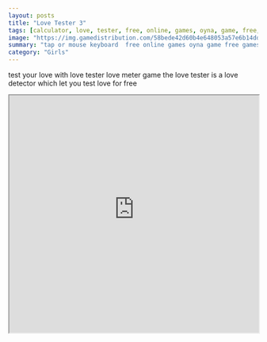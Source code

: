 ```yaml
---
layout: posts
title: "Love Tester 3"
tags: [calculator, love, tester, free, online, games, oyna, game, free, games, play, play, games]
image: "https://img.gamedistribution.com/58bede42d60b4e648053a57e6b14ddba.jpg"
summary: "tap or mouse keyboard  free online games oyna game free games play play games"
category: "Girls"
---
```


test your love with love tester love meter game the love tester is a love detector which let you test love for free

<iframe width="100%" height="480px;" src="https://html5.gamedistribution.com/58bede42d60b4e648053a57e6b14ddba/"></iframe>